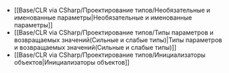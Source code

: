 - [[Base/CLR via CSharp/Проектирование типов/Необязательные и именованные параметры\|Необязательные и именованные параметры]]
- [[Base/CLR via CSharp/Проектирование типов/Типы параметров и возвращаемых значений(Сильные и слабые типы)\|Типы параметров и возвращаемых значений(Сильные и слабые типы)]]
- [[Base/CLR via CSharp/Проектирование типов/Инициализаторы объектов\|Инициализаторы объектов]]

